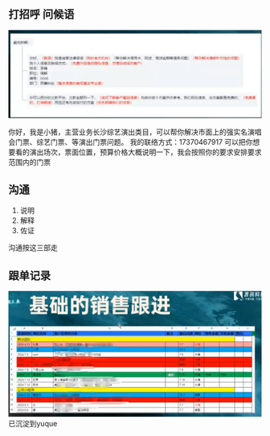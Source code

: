 ## 打招呼 问候语
![alt text](1745845870019.jpg)

你好，我是小猪，主营业务长沙综艺演出类目，可以帮你解决市面上的强实名演唱会门票、综艺门票、等演出门票问题。
我的联络方式：17370467917
可以把你想要看的演出场次，票面位置，预算价格大概说明一下，我会按照你的要求安排要求范围内的门票
## 沟通

1. 说明
2. 解释
3. 佐证

沟通按这三部走

## 跟单记录
![alt text](image.png)
已沉淀到yuque